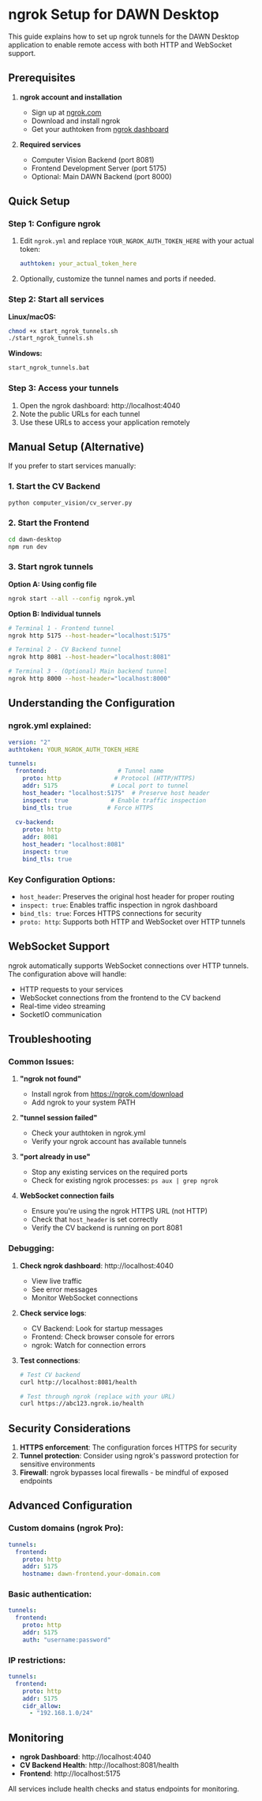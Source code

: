 # ngrok Setup for DAWN Desktop

This guide explains how to set up ngrok tunnels for the DAWN Desktop application to enable remote access with both HTTP and WebSocket support.

## Prerequisites

1. **ngrok account and installation**
   - Sign up at [ngrok.com](https://ngrok.com)
   - Download and install ngrok
   - Get your authtoken from [ngrok dashboard](https://dashboard.ngrok.com/get-started/your-authtoken)

2. **Required services**
   - Computer Vision Backend (port 8081)
   - Frontend Development Server (port 5175)
   - Optional: Main DAWN Backend (port 8000)

## Quick Setup

### Step 1: Configure ngrok

1. Edit `ngrok.yml` and replace `YOUR_NGROK_AUTH_TOKEN_HERE` with your actual token:
   ```yaml
   authtoken: your_actual_token_here
   ```

2. Optionally, customize the tunnel names and ports if needed.

### Step 2: Start all services

**Linux/macOS:**
```bash
chmod +x start_ngrok_tunnels.sh
./start_ngrok_tunnels.sh
```

**Windows:**
```cmd
start_ngrok_tunnels.bat
```

### Step 3: Access your tunnels

1. Open the ngrok dashboard: http://localhost:4040
2. Note the public URLs for each tunnel
3. Use these URLs to access your application remotely

## Manual Setup (Alternative)

If you prefer to start services manually:

### 1. Start the CV Backend
```bash
python computer_vision/cv_server.py
```

### 2. Start the Frontend
```bash
cd dawn-desktop
npm run dev
```

### 3. Start ngrok tunnels

**Option A: Using config file**
```bash
ngrok start --all --config ngrok.yml
```

**Option B: Individual tunnels**
```bash
# Terminal 1 - Frontend tunnel
ngrok http 5175 --host-header="localhost:5175"

# Terminal 2 - CV Backend tunnel  
ngrok http 8081 --host-header="localhost:8081"

# Terminal 3 - (Optional) Main backend tunnel
ngrok http 8000 --host-header="localhost:8000"
```

## Understanding the Configuration

### ngrok.yml explained:

```yaml
version: "2"
authtoken: YOUR_NGROK_AUTH_TOKEN_HERE

tunnels:
  frontend:                    # Tunnel name
    proto: http               # Protocol (HTTP/HTTPS)
    addr: 5175               # Local port to tunnel
    host_header: "localhost:5175"  # Preserve host header
    inspect: true            # Enable traffic inspection
    bind_tls: true          # Force HTTPS
    
  cv-backend:
    proto: http
    addr: 8081
    host_header: "localhost:8081"
    inspect: true
    bind_tls: true
```

### Key Configuration Options:

- `host_header`: Preserves the original host header for proper routing
- `inspect: true`: Enables traffic inspection in ngrok dashboard
- `bind_tls: true`: Forces HTTPS connections for security
- `proto: http`: Supports both HTTP and WebSocket over HTTP tunnels

## WebSocket Support

ngrok automatically supports WebSocket connections over HTTP tunnels. The configuration above will handle:

- HTTP requests to your services
- WebSocket connections from the frontend to the CV backend
- Real-time video streaming
- SocketIO communication

## Troubleshooting

### Common Issues:

1. **"ngrok not found"**
   - Install ngrok from https://ngrok.com/download
   - Add ngrok to your system PATH

2. **"tunnel session failed"**
   - Check your authtoken in ngrok.yml
   - Verify your ngrok account has available tunnels

3. **"port already in use"**
   - Stop any existing services on the required ports
   - Check for existing ngrok processes: `ps aux | grep ngrok`

4. **WebSocket connection fails**
   - Ensure you're using the ngrok HTTPS URL (not HTTP)
   - Check that `host_header` is set correctly
   - Verify the CV backend is running on port 8081

### Debugging:

1. **Check ngrok dashboard**: http://localhost:4040
   - View live traffic
   - See error messages
   - Monitor WebSocket connections

2. **Check service logs**:
   - CV Backend: Look for startup messages
   - Frontend: Check browser console for errors
   - ngrok: Watch for connection errors

3. **Test connections**:
   ```bash
   # Test CV backend
   curl http://localhost:8081/health
   
   # Test through ngrok (replace with your URL)
   curl https://abc123.ngrok.io/health
   ```

## Security Considerations

1. **HTTPS enforcement**: The configuration forces HTTPS for security
2. **Tunnel protection**: Consider using ngrok's password protection for sensitive environments
3. **Firewall**: ngrok bypasses local firewalls - be mindful of exposed endpoints

## Advanced Configuration

### Custom domains (ngrok Pro):
```yaml
tunnels:
  frontend:
    proto: http
    addr: 5175
    hostname: dawn-frontend.your-domain.com
```

### Basic authentication:
```yaml
tunnels:
  frontend:
    proto: http
    addr: 5175
    auth: "username:password"
```

### IP restrictions:
```yaml
tunnels:
  frontend:
    proto: http
    addr: 5175
    cidr_allow:
      - "192.168.1.0/24"
```

## Monitoring

- **ngrok Dashboard**: http://localhost:4040
- **CV Backend Health**: http://localhost:8081/health
- **Frontend**: http://localhost:5175

All services include health checks and status endpoints for monitoring. 